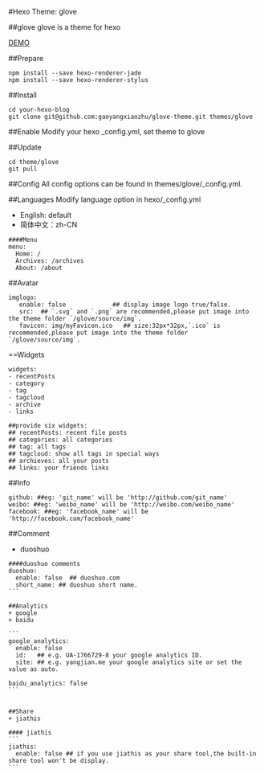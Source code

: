 #Hexo Theme: glove

##glove
glove is a theme for hexo


[DEMO](http://gyyzyp.com)

##Prepare
```
npm install --save hexo-renderer-jade
npm install --save hexo-renderer-stylus
```
##Install

```
cd your-hexo-blog
git clone git@github.com:gaoyangxiaozhu/glove-theme.git themes/glove
```
##Enable
Modify your hexo _config.yml, set theme to glove

##Update
```
cd theme/glove
git pull
```
##Config
All config options can be found in themes/glove/_config.yml.

##Languages
Modify language option in hexo/_config.yml

- English: default
- 简体中文：zh-CN

```
####Menu
menu:
  Home: /
  Archives: /archives
  About: /about
```

##Avatar

```
imglogo:
   enable: false             ## display image logo true/false.
   src:  ## `.svg` and `.png` are recommended,please put image into the theme folder `/glove/source/img`.
   favicon: img/myFavicon.ico   ## size:32px*32px,`.ico` is recommended,please put image into the theme folder `/glove/source/img`.
```
==Widgets

```
widgets:
- recentPosts
- category
- tag
- tagcloud
- archive
- links

##provide six widgets:
## recentPosts: recent file posts
## categories: all categories
## tag: all tags
## tagcloud: show all tags in special ways
## archieves: all your posts
## links: your friends links
```

##Info

```
github: ##eg: 'git_name' will be 'http://github.com/git_name'
weibo: ##eg: 'weibo_name' will be 'http://weibo.com/weibo_name'
facebook: ##eg: 'facebook_name' will be 'http://facebook.com/facebook_name'
```

##Comment
+ duoshuo

````
####duoshuo comments
duoshuo:
  enable: false  ## duoshuo.com
  short_name: ## duoshuo short name.
```

##Analytics
+ google
+ baidu

```
google_analytics:
  enable: false
  id:   ## e.g. UA-1766729-8 your google analytics ID.
  site: ## e.g. yangjian.me your google analytics site or set the value as auto.

baidu_analytics: false
```


##Share
+ jiathis

#### jiathis
```
jiathis:
  enable: false ## if you use jiathis as your share tool,the built-in share tool won't be display.
```
